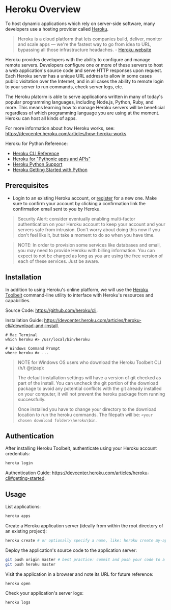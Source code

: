 # Heroku Overview

To host dynamic applications which rely on server-side software, many developers use a hosting provider called [Heroku](https://www.heroku.com/).

> Heroku is a cloud platform that lets companies build, deliver, monitor and scale apps — we're the fastest way to go from idea to URL, bypassing all those infrastructure headaches. - [Heroku website](https://www.heroku.com/what)

Heroku provides developers with the ability to configure and manage remote servers. Developers configure one or more of these servers to host a web application's source code and serve HTTP responses upon request. Each Heroku server has a unique URL address to allow in some cases public visitation over the Internet, and in all cases the ability to remote login to your server to run commands, check server logs, etc.

The Heroku platorm is able to serve applications written in many of today's popular programming languages, including Node.js, Python, Ruby, and more. This means learning how to manage Heroku servers will be beneficial regardless of which programming language you are using at the moment. Heroku can host all kinds of apps.

For more information about how Heroku works, see: https://devcenter.heroku.com/articles/how-heroku-works.

Heroku for Python Reference:

  + [Heroku CLI Reference](https://devcenter.heroku.com/categories/command-line)
  + [Heroku for "Pythonic apps and APIs"](https://www.heroku.com/python)
  + [Heroku Python Support](https://devcenter.heroku.com/articles/python-support)
  + [Heroku Getting Started with Python](https://devcenter.heroku.com/articles/getting-started-with-python#introduction)

## Prerequisites

  + Login to an existing Heroku account, or [register](https://signup.heroku.com/) for a new one. Make sure to confirm your account by clicking a confirmation link the confirmation email sent to you by Heroku.

> Security Alert: consider eventually enabling multi-factor authentication on your Heroku account to keep your account and your servers safe from intrusion. Don't worry about doing this now if you don't feel like it, but take a moment to do so when you have time.

> NOTE: In order to provision some services like databases and email, you may need to provide Heroku with billing information. You can expect to not be charged as long as you are using the free version of each of these services. Just be aware.

## Installation

In addition to using Heroku's online platform, we will use the [Heroku Toolbelt](https://devcenter.heroku.com/articles/heroku-cli) command-line utility to interface with Heroku's resources and capabilities.

Source Code: https://github.com/heroku/cli.

Installation Guide: https://devcenter.heroku.com/articles/heroku-cli#download-and-install.

``` shell
# Mac Terminal
which heroku #> /usr/local/bin/heroku

# Windows Command Prompt
where heroku #> ...
```

> NOTE for Windows OS users who download the Heroku Toolbelt CLI (h/t @rjzap):
>
> The default installation settings will have a version of git checked as part of the install. You can uncheck the git portion of the download package to avoid any potential conflicts with the git already installed on your computer, it will not prevent the heroku package from running successfully.
>
> Once installed you have to change your directory to the download location to run the heroku commands. The filepath will be: `<your chosen download folder>\heroku\bin`.


## Authentication

After installing Heroku Toolbelt, authenticate using your Heroku account credentials:

```` sh
heroku login
````

Authentication Guide: https://devcenter.heroku.com/articles/heroku-cli#getting-started.

## Usage

List applications:

```` sh
heroku apps
````

Create a Heroku application server (ideally from within the root directory of an existing project):

```` sh
heroku create # or optionally specify a name, like: heroku create my-app-name
````

Deploy the application's source code to the application server:

```` sh
git push origin master # best practice: commit and push your code to a remote repository before deploying
git push heroku master
````

Visit the application in a browser and note its URL for future reference:

```` sh
heroku open
````

Check your application's server logs:

```` sh
heroku logs
````
